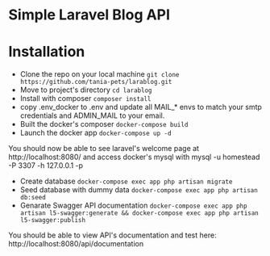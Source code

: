 # Simple Laravel Blog API

# Installation

- Clone the repo on your local machine
```git clone https://github.com/tania-pets/larablog.git```
- Move to project's directory
```cd larablog```
- Install with composer
```composer install```
- copy .env_docker  to .env and update all MAIL_* envs to match your smtp credentials and ADMIN_MAIL to your email.
- Built the docker's composer
```docker-compose build```
- Launch the docker app
```docker-compose up -d```

You should now be able to see laravel's welcome page at http://localhost:8080/ and access docker's mysql with mysql -u homestead -P 3307 -h 127.0.0.1 -p

- Create database
```docker-compose exec app php artisan migrate```
- Seed database with dummy data
```docker-compose exec app php artisan db:seed```
- Genarate Swagger API documentation
```docker-compose exec app php artisan l5-swagger:generate && docker-compose exec app php artisan l5-swagger:publish```

You should be able to view API's documentation and test here: http://localhost:8080/api/documentation
